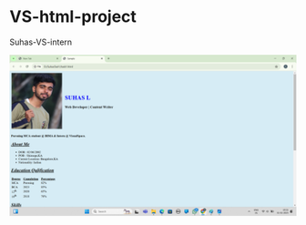 # VS-html-project
Suhas-VS-intern

![image alt](https://github.com/Suhas-l6361/VS-html-project/blob/5bc337b4be1ea95276a170a3a16746ebb15c1afc/Screenshot%20(10).png)
